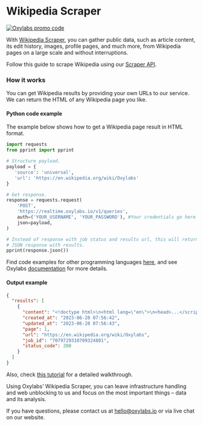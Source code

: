 # Wikipedia Scraper

[![Oxylabs promo code](https://user-images.githubusercontent.com/129506779/250792357-8289e25e-9c36-4dc0-a5e2-2706db797bb5.png)](https://oxylabs.go2cloud.org/aff_c?offer_id=7&aff_id=877&url_id=112)

With [Wikipedia Scraper](https://oxylabs.io/products/scraper-api/web/wikipedia), you can gather public data, such as article content, its edit history, images, profile pages, and much more, from Wikipedia pages on a large scale and without interruptions. 

Follow this guide to scrape Wikipedia using our [Scraper API](https://oxylabs.io/products/scraper-api). 

### How it works

You can get Wikipedia results by providing your own URLs to our service. We can return the HTML of any Wikipedia page you like.

#### Python code example

The example below shows how to get a Wikipedia page result in HTML format.

```python
import requests
from pprint import pprint

# Structure payload.
payload = {
   'source': 'universal',
   'url': 'https://en.wikipedia.org/wiki/Oxylabs'
}

# Get response.
response = requests.request(
    'POST',
    'https://realtime.oxylabs.io/v1/queries',
    auth=('YOUR_USERNAME', 'YOUR_PASSWORD'), #Your credentials go here
    json=payload,
)

# Instead of response with job status and results url, this will return the
# JSON response with results.
pprint(response.json())
```

Find code examples for other programming languages [here](https://github.com/oxylabs/wikipedia-scraper/tree/main/code%20examples), and see Oxylabs [documentation](https://developers.oxylabs.io/scraper-apis/web-scraper-api) for more details.

#### Output example

```json
{
  "results": [
    {
      "content": "<!doctype html>\n<html lang=\"en\">\n<head>...</script></body>\n</html>\n",
      "created_at": "2023-06-28 07:56:42",
      "updated_at": "2023-06-28 07:56:43",
      "page": 1,
      "url": "https://en.wikipedia.org/wiki/Oxylabs",
      "job_id": "7079729310709324801",
      "status_code": 200
    }
  ]
}
```

Also, check [this tutorial](https://oxylabs.io/blog/how-to-scrape-wikipedia) for a detailed walkthrough.

Using Oxylabs’ Wikipedia Scraper, you can leave infrastructure handling and web unblocking to us and focus on the most important things – data and its analysis.

If you have questions, please contact us at hello@oxylabs.io or via live chat on our website.
